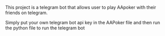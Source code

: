 This project is a telegram bot that allows user to play AApoker with their friends on telegram. 

Simply put your own telegram bot api key in the AAPoker file and then 
run the python file to run the telegram bot
